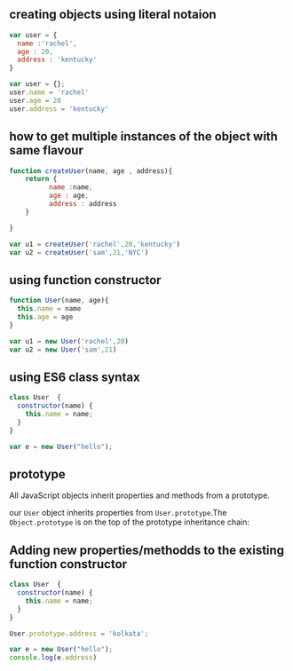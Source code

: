 
## creating objects using literal notaion

```js
var user = {
  name :'rachel',
  age : 20,
  address : 'kentucky'
}
```

```js
var user = {};
user.name = 'rachel'
user.age = 20
user.address = 'kentucky'
```


## how to get multiple instances of the object with same flavour

```js
function createUser(name, age , address){
    return {
          name :name,
          age : age,
          address : address  
    }

}

var u1 = createUser('rachel',20,'kentucky')
var u2 = createUser('sam',21,'NYC')
```

## using function constructor
```js
function User(name, age){
  this.name = name
  this.age = age
}

var u1 = new User('rachel',20)
var u2 = new User('sam',21)

```

## using ES6 class syntax

```js
class User  {
  constructor(name) {
    this.name = name;
  }
}

var e = new User("hello");
```

## prototype

All JavaScript objects inherit properties and methods from a prototype.

our `User`  object inherits properties from `User.prototype`.The `Object.prototype` is on the top of the prototype inheritance chain:

## Adding new properties/methodds to the existing function constructor

```js
class User  {
  constructor(name) {
    this.name = name;
  }
}

User.prototype.address = 'kolkata';

var e = new User("hello");
console.log(e.address)
```




